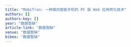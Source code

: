 ```yaml
---
title: "MobiTran: 一种面向智能手机的 PC 版 Web 应用转化技术"
authors: []
authors-key: []
year: "数据暂缺"
article-link: "数据暂缺"
venue: "数据暂缺"
bibex: "数据暂缺"
---
```


